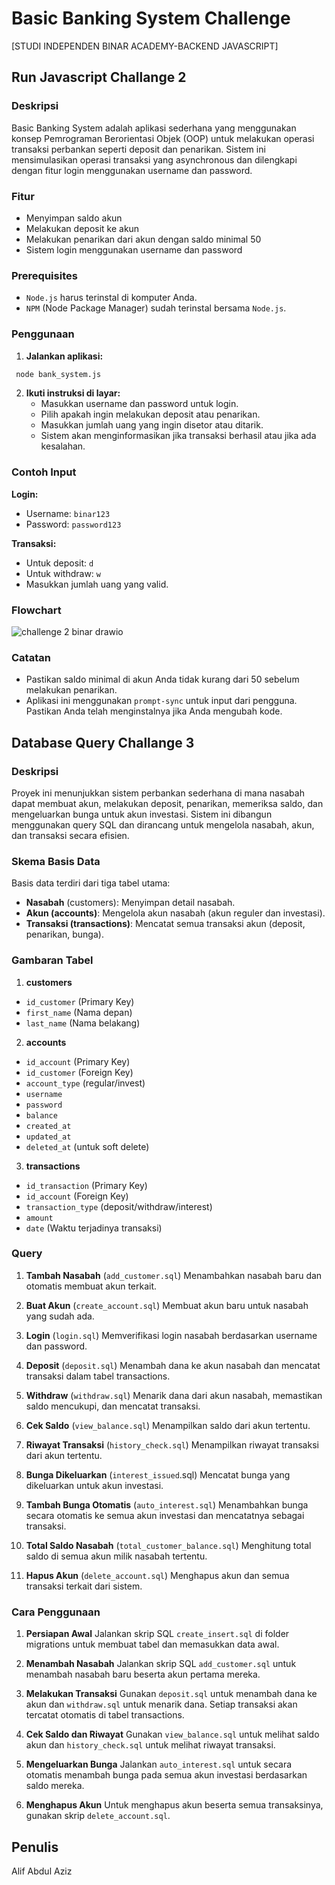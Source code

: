 # Basic Banking System Challenge
[STUDI INDEPENDEN BINAR ACADEMY-BACKEND JAVASCRIPT]

## Run Javascript Challange 2
### Deskripsi
Basic Banking System adalah aplikasi sederhana yang menggunakan konsep Pemrograman Berorientasi Objek (OOP) untuk melakukan operasi transaksi perbankan seperti deposit dan penarikan. Sistem ini mensimulasikan operasi transaksi yang asynchronous dan dilengkapi dengan fitur login menggunakan username dan password.

### Fitur
- Menyimpan saldo akun
- Melakukan deposit ke akun
- Melakukan penarikan dari akun dengan saldo minimal 50
- Sistem login menggunakan username dan password

### Prerequisites
- `Node.js` harus terinstal di komputer Anda.
- `NPM` (Node Package Manager) sudah terinstal bersama `Node.js`.

### Penggunaan
1. **Jalankan aplikasi:**
  ```bash
   node bank_system.js
  ```
2. **Ikuti instruksi di layar:**
   - Masukkan username dan password untuk login.
   - Pilih apakah ingin melakukan deposit atau penarikan.
   - Masukkan jumlah uang yang ingin disetor atau ditarik.
   - Sistem akan menginformasikan jika transaksi berhasil atau jika ada kesalahan.

### Contoh Input
**Login:**
  - Username: `binar123`
  - Password: `password123`

**Transaksi:**
  - Untuk deposit: `d`
  - Untuk withdraw: `w`
  - Masukkan jumlah uang yang valid.

### Flowchart
![challenge 2 binar drawio](https://github.com/user-attachments/assets/103280ac-c3d4-4ee2-8529-a7a33a011098)

### Catatan
  - Pastikan saldo minimal di akun Anda tidak kurang dari 50 sebelum melakukan penarikan.
  - Aplikasi ini menggunakan `prompt-sync` untuk input dari pengguna. Pastikan Anda telah menginstalnya jika Anda mengubah kode.

## Database Query Challange 3
### Deskripsi
Proyek ini menunjukkan sistem perbankan sederhana di mana nasabah dapat membuat akun, melakukan deposit, penarikan, memeriksa saldo, dan mengeluarkan bunga untuk akun investasi. Sistem ini dibangun menggunakan query SQL dan dirancang untuk mengelola nasabah, akun, dan transaksi secara efisien.

### Skema Basis Data
Basis data terdiri dari tiga tabel utama:
  - **Nasabah** (customers): Menyimpan detail nasabah.
  - **Akun (accounts)**: Mengelola akun nasabah (akun reguler dan investasi).
  - **Transaksi (transactions)**: Mencatat semua transaksi akun (deposit, penarikan, bunga).

### Gambaran Tabel
1. **customers**
  - `id_customer` (Primary Key)
  - `first_name` (Nama depan)
  - `last_name` (Nama belakang)
  
2. **accounts**
  - `id_account` (Primary Key)
  - `id_customer` (Foreign Key)
  - `account_type` (regular/invest)
  - `username`
  - `password`
  - `balance`
  - `created_at`
  - `updated_at`
  - `deleted_at` (untuk soft delete)

3. **transactions**
  - `id_transaction` (Primary Key)
  - `id_account` (Foreign Key)
  - `transaction_type` (deposit/withdraw/interest)
  - `amount`
  - `date` (Waktu terjadinya transaksi)

### Query
1. **Tambah Nasabah** (`add_customer.sql`)
  Menambahkan nasabah baru dan otomatis membuat akun terkait.

2. **Buat Akun** (`create_account.sql`)
  Membuat akun baru untuk nasabah yang sudah ada.

3. **Login** (`login.sql`)
  Memverifikasi login nasabah berdasarkan username dan password.

4. **Deposit** (`deposit.sql`)
  Menambah dana ke akun nasabah dan mencatat transaksi dalam tabel transactions.

5. **Withdraw** (`withdraw.sql`)
  Menarik dana dari akun nasabah, memastikan saldo mencukupi, dan mencatat transaksi.

6. **Cek Saldo** (`view_balance.sql`)
  Menampilkan saldo dari akun tertentu.

7. **Riwayat Transaksi** (`history_check.sql`)
  Menampilkan riwayat transaksi dari akun tertentu.

8. **Bunga Dikeluarkan** (`interest_issued`.sql)
  Mencatat bunga yang dikeluarkan untuk akun investasi.

9. **Tambah Bunga Otomatis** (`auto_interest.sql`)
  Menambahkan bunga secara otomatis ke semua akun investasi dan mencatatnya sebagai transaksi.

10. **Total Saldo Nasabah** (`total_customer_balance.sql`)
  Menghitung total saldo di semua akun milik nasabah tertentu.

11. **Hapus Akun** (`delete_account.sql`)
  Menghapus akun dan semua transaksi terkait dari sistem.

### Cara Penggunaan
1. **Persiapan Awal**
  Jalankan skrip SQL `create_insert.sql` di folder migrations untuk membuat tabel dan memasukkan data awal.

2. **Menambah Nasabah**
  Jalankan skrip SQL `add_customer.sql` untuk menambah nasabah baru beserta akun pertama mereka.

3. **Melakukan Transaksi**
  Gunakan `deposit.sql` untuk menambah dana ke akun dan `withdraw.sql` untuk menarik dana. Setiap transaksi akan tercatat otomatis di tabel transactions.

4. **Cek Saldo dan Riwayat**
  Gunakan `view_balance.sql` untuk melihat saldo akun dan `history_check.sql` untuk melihat riwayat transaksi.

5. **Mengeluarkan Bunga**
  Jalankan `auto_interest.sql` untuk secara otomatis menambah bunga pada semua akun investasi berdasarkan saldo mereka.

6. **Menghapus Akun**
  Untuk menghapus akun beserta semua transaksinya, gunakan skrip `delete_account.sql`.


## Penulis
Alif Abdul Aziz
